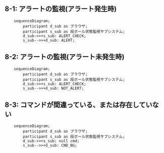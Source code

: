 8-1: アラートの監視(アラート発生時)
-

```mermaid
    sequenceDiagram;
        participant d_sub as ブラウザ;
        participant s_sub as 段ボール状態監視サブシステム;
        d_sub->>+s_sub: ALERT_CHECK;
        s_sub-->>+d_sub: ALERT;
```

8-2: アラートの監視(アラート未発生時)
-

```mermaid
    sequenceDiagram;
        participant d_sub as ブラウザ;
        participant s_sub as 段ボール状態監視サブシステム;
        d_sub->>+s_sub: ALERT_CHECK;
        s_sub-->>+d_sub: NOT_ALERT;
```

8-3: コマンドが間違っている、または存在していない
-

```mermaid
    sequenceDiagram;
        participant d_sub as ブラウザ;
        participant s_sub as 段ボール状態監視サブシステム;
        d_sub->>+s_sub: null cmd;
        s_sub-->>+d_sub: CND_NG;
```
